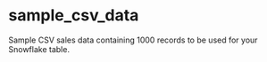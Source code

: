 # sample_csv_data
Sample CSV sales data containing 1000 records to be used for your Snowflake table.
